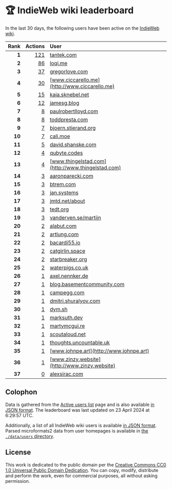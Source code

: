 # 🏆 IndieWeb wiki leaderboard

In the last 30 days, the following users have been active on the [IndieWeb wiki](https://indieweb.org).

| Rank | Actions | User |
|-----:|--------:|:-----|
| **1** | [121](https://indieweb.org/Special:Contributions/Tantek.com) | [tantek.com](http://tantek.com) |
| **2** | [86](https://indieweb.org/Special:Contributions/Loqi.me) | [loqi.me](http://loqi.me) |
| **3** | [37](https://indieweb.org/Special:Contributions/Gregorlove.com) | [gregorlove.com](http://gregorlove.com) |
| **4** | [30](https://indieweb.org/Special:Contributions/Www.ciccarello.me) | [www.ciccarello.me](http://www.ciccarello.me) |
| **5** | [15](https://indieweb.org/Special:Contributions/Kaja.sknebel.net) | [kaja.sknebel.net](http://kaja.sknebel.net) |
| **6** | [12](https://indieweb.org/Special:Contributions/Jamesg.blog) | [jamesg.blog](http://jamesg.blog) |
| **7** | [8](https://indieweb.org/Special:Contributions/Paulrobertlloyd.com) | [paulrobertlloyd.com](http://paulrobertlloyd.com) |
| **8** | [8](https://indieweb.org/Special:Contributions/Toddpresta.com) | [toddpresta.com](http://toddpresta.com) |
| **9** | [7](https://indieweb.org/Special:Contributions/Bjoern.stierand.org) | [bjoern.stierand.org](http://bjoern.stierand.org) |
| **10** | [7](https://indieweb.org/Special:Contributions/Cali.moe) | [cali.moe](http://cali.moe) |
| **11** | [5](https://indieweb.org/Special:Contributions/David.shanske.com) | [david.shanske.com](http://david.shanske.com) |
| **12** | [4](https://indieweb.org/Special:Contributions/Qubyte.codes) | [qubyte.codes](http://qubyte.codes) |
| **13** | [4](https://indieweb.org/Special:Contributions/Www.thingelstad.com) | [www.thingelstad.com](http://www.thingelstad.com) |
| **14** | [3](https://indieweb.org/Special:Contributions/Aaronparecki.com) | [aaronparecki.com](http://aaronparecki.com) |
| **15** | [3](https://indieweb.org/Special:Contributions/Btrem.com) | [btrem.com](http://btrem.com) |
| **16** | [3](https://indieweb.org/Special:Contributions/Jan.systems) | [jan.systems](http://jan.systems) |
| **17** | [3](https://indieweb.org/Special:Contributions/Jmtd.net_about) | [jmtd.net/about](http://jmtd.net/about) |
| **18** | [3](https://indieweb.org/Special:Contributions/Tedt.org) | [tedt.org](http://tedt.org) |
| **19** | [3](https://indieweb.org/Special:Contributions/Vanderven.se_martijn) | [vanderven.se/martijn](http://vanderven.se/martijn) |
| **20** | [2](https://indieweb.org/Special:Contributions/Alabut.com) | [alabut.com](http://alabut.com) |
| **21** | [2](https://indieweb.org/Special:Contributions/Artlung.com) | [artlung.com](http://artlung.com) |
| **22** | [2](https://indieweb.org/Special:Contributions/Bacardi55.io) | [bacardi55.io](http://bacardi55.io) |
| **23** | [2](https://indieweb.org/Special:Contributions/Catgirlin.space) | [catgirlin.space](http://catgirlin.space) |
| **24** | [2](https://indieweb.org/Special:Contributions/Starbreaker.org) | [starbreaker.org](http://starbreaker.org) |
| **25** | [2](https://indieweb.org/Special:Contributions/Waterpigs.co.uk) | [waterpigs.co.uk](http://waterpigs.co.uk) |
| **26** | [1](https://indieweb.org/Special:Contributions/Axel.nennker.de) | [axel.nennker.de](http://axel.nennker.de) |
| **27** | [1](https://indieweb.org/Special:Contributions/Blog.basementcommunity.com) | [blog.basementcommunity.com](http://blog.basementcommunity.com) |
| **28** | [1](https://indieweb.org/Special:Contributions/Campegg.com) | [campegg.com](http://campegg.com) |
| **29** | [1](https://indieweb.org/Special:Contributions/Dmitri.shuralyov.com) | [dmitri.shuralyov.com](http://dmitri.shuralyov.com) |
| **30** | [1](https://indieweb.org/Special:Contributions/Dym.sh) | [dym.sh](http://dym.sh) |
| **31** | [1](https://indieweb.org/Special:Contributions/Marksuth.dev) | [marksuth.dev](http://marksuth.dev) |
| **32** | [1](https://indieweb.org/Special:Contributions/Martymcgui.re) | [martymcgui.re](http://martymcgui.re) |
| **33** | [1](https://indieweb.org/Special:Contributions/Scoutaloud.net) | [scoutaloud.net](http://scoutaloud.net) |
| **34** | [1](https://indieweb.org/Special:Contributions/Thoughts.uncountable.uk) | [thoughts.uncountable.uk](http://thoughts.uncountable.uk) |
| **35** | [1](https://indieweb.org/Special:Contributions/Www.johnpe.art) | [www.johnpe.art](http://www.johnpe.art) |
| **36** | [1](https://indieweb.org/Special:Contributions/Www.zinzy.website) | [www.zinzy.website](http://www.zinzy.website) |
| **37** | [0](https://indieweb.org/Special:Contributions/Alexsirac.com) | [alexsirac.com](http://alexsirac.com) |


## Colophon

Data is gathered from the [Active users list](https://indieweb.org/Special:ActiveUsers) page and is also available [in JSON format](https://github.com/jgarber623/indieweb-wiki-leaderboard/blob/main/data/leaderboard.json). The leaderboard was last updated on 23 April 2024 at 6:29:57 UTC.

Additionally, a list of all IndieWeb wiki users is available [in JSON format](https://github.com/jgarber623/indieweb-wiki-leaderboard/blob/main/data/users.json). Parsed microformats2 data from user homepages is available in [the `./data/users` directory](https://github.com/jgarber623/indieweb-wiki-leaderboard/blob/main/data/users).

## License

This work is dedicated to the public domain per the [Creative Commons CC0 1.0 Universal Public Domain Dedication](https://creativecommons.org/publicdomain/zero/1.0/). You can copy, modify, distribute and perform the work, even for commercial purposes, all without asking permission.
